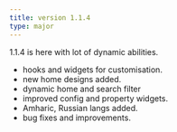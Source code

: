 ```yaml
---
title: version 1.1.4
type: major
---
```


1.1.4 is here with lot of dynamic abilities.

- hooks and widgets for customisation.
- new home designs added.
- dynamic home and search filter
- improved config and property widgets.
- Amharic, Russian langs added.
- bug fixes and improvements.
